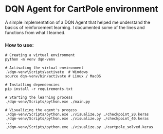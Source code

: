 # DQN Agent for CartPole environment

A simple implementation of a DQN Agent that helped me understand the basics of reinforcement learning.
I documented some of the lines and functions from what I learned.

### How to use:

```shell
# Creating a virtual environment
python -m venv dqn-venv

# Activating the virtual environment
.\dqn-venv\Scripts\activate  # Windows
source dqn-venv/bin/activate # Linux / MacOS

# Installing dependencies
pip install -r requirements.txt

# Starting the learning process
./dqn-venv/Scripts/python.exe ./main.py

# Visualizing the agent's progess
./dqn-venv/Scripts/python.exe ./visualize.py ./checkpoint_20.keras
./dqn-venv/Scripts/python.exe ./visualize.py ./checkpoint_40.keras
...
./dqn-venv/Scripts/python.exe ./visualize.py ./cartpole_solved.keras
```